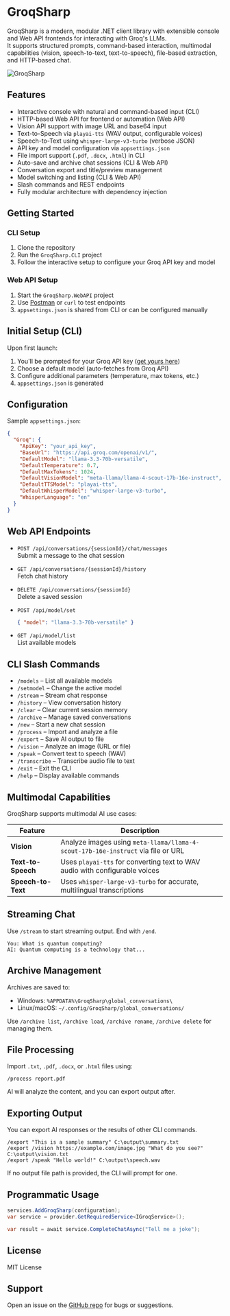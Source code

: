 # GroqSharp

GroqSharp is a modern, modular .NET client library with extensible console and Web API frontends for interacting with Groq's LLMs.  
It supports structured prompts, command-based interaction, multimodal capabilities (vision, speech-to-text, text-to-speech), file-based extraction, and HTTP-based chat.

![GroqSharp](https://github.com/user-attachments/assets/9d8caca6-d8ac-423e-aaea-fc942a811fed)

## Features

- Interactive console with natural and command-based input (CLI)
- HTTP-based Web API for frontend or automation (Web API)
- Vision API support with image URL and base64 input
- Text-to-Speech via `playai-tts` (WAV output, configurable voices)
- Speech-to-Text using `whisper-large-v3-turbo` (verbose JSON)
- API key and model configuration via `appsettings.json`
- File import support (`.pdf`, `.docx`, `.html`) in CLI
- Auto-save and archive chat sessions (CLI & Web API)
- Conversation export and title/preview management
- Model switching and listing (CLI & Web API)
- Slash commands and REST endpoints
- Fully modular architecture with dependency injection

## Getting Started

### CLI Setup

1. Clone the repository
2. Run the `GroqSharp.CLI` project
3. Follow the interactive setup to configure your Groq API key and model

### Web API Setup

1. Start the `GroqSharp.WebAPI` project
2. Use [Postman](https://www.postman.com/) or `curl` to test endpoints
3. `appsettings.json` is shared from CLI or can be configured manually

## Initial Setup (CLI)

Upon first launch:

1. You'll be prompted for your Groq API key ([get yours here](https://console.groq.com/keys))
2. Choose a default model (auto-fetches from Groq API)
3. Configure additional parameters (temperature, max tokens, etc.)
4. `appsettings.json` is generated

## Configuration

Sample `appsettings.json`:

```json
{
  "Groq": {
    "ApiKey": "your_api_key",
    "BaseUrl": "https://api.groq.com/openai/v1/",
    "DefaultModel": "llama-3.3-70b-versatile",
    "DefaultTemperature": 0.7,
    "DefaultMaxTokens": 1024,
    "DefaultVisionModel": "meta-llama/llama-4-scout-17b-16e-instruct",
    "DefaultTTSModel": "playai-tts",
    "DefaultWhisperModel": "whisper-large-v3-turbo",
    "WhisperLanguage": "en"
  }
}
```

## Web API Endpoints

- `POST /api/conversations/{sessionId}/chat/messages`  
  Submit a message to the chat session

- `GET /api/conversations/{sessionId}/history`  
  Fetch chat history

- `DELETE /api/conversations/{sessionId}`  
  Delete a saved session

- `POST /api/model/set`  
  ```json
  { "model": "llama-3.3-70b-versatile" }
  ```

- `GET /api/model/list`  
  List available models

## CLI Slash Commands

- `/models` – List all available models
- `/setmodel` – Change the active model
- `/stream` – Stream chat response
- `/history` – View conversation history
- `/clear` – Clear current session memory
- `/archive` – Manage saved conversations
- `/new` – Start a new chat session
- `/process` – Import and analyze a file
- `/export` – Save AI output to file
- `/vision` – Analyze an image (URL or file)
- `/speak` – Convert text to speech (WAV)
- `/transcribe` – Transcribe audio file to text
- `/exit` – Exit the CLI
- `/help` – Display available commands

## Multimodal Capabilities

GroqSharp supports multimodal AI use cases:

| Feature            | Description                                                                      |
|--------------------|----------------------------------------------------------------------------------|
| **Vision**         | Analyze images using `meta-llama/llama-4-scout-17b-16e-instruct` via file or URL |
| **Text-to-Speech** | Uses `playai-tts` for converting text to WAV audio with configurable voices      |
| **Speech-to-Text** | Uses `whisper-large-v3-turbo` for accurate, multilingual transcriptions          |

## Streaming Chat

Use `/stream` to start streaming output. End with `/end`.

```text
You: What is quantum computing?
AI: Quantum computing is a technology that...
```

## Archive Management

Archives are saved to:

- Windows: `%APPDATA%\GroqSharp\global_conversations\`
- Linux/macOS: `~/.config/GroqSharp/global_conversations/`

Use `/archive list`, `/archive load`, `/archive rename`, `/archive delete` for managing them.

## File Processing

Import `.txt`, `.pdf`, `.docx`, or `.html` files using:

```text
/process report.pdf
```

AI will analyze the content, and you can export output after.

## Exporting Output

You can export AI responses or the results of other CLI commands.

```text
/export "This is a sample summary" C:\output\summary.txt
/export /vision https://example.com/image.jpg "What do you see?" C:\output\vision.txt
/export /speak "Hello world!" C:\output\speech.wav
```

If no output file path is provided, the CLI will prompt for one.

## Programmatic Usage

```csharp
services.AddGroqSharp(configuration);
var service = provider.GetRequiredService<IGroqService>();

var result = await service.CompleteChatAsync("Tell me a joke");
```

## License

MIT License

## Support

Open an issue on the [GitHub repo](https://github.com/jambelnet/GroqSharp/issues) for bugs or suggestions.
